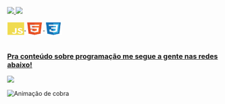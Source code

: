 <div>
  <a href="https://github.com/scarletscs">
  <img height="180em" src="https://github-readme-stats.vercel.app/api?username=scarletscs&show_icons=true&theme=tokyonight&include_all_commits=true&count_private=true"/>
  <img height="180em" src="https://github-readme-stats.vercel.app/api/top-langs/?username=scarletscs&layout=compact&langs_count=6&theme=tokyonight"/>
</div>
<div style="display: inline_block"><br>
  <img align="center" alt="Js" height="30" width="40" src="https://raw.githubusercontent.com/devicons/devicon/master/icons/javascript/javascript-plain.svg ">
  <img align="center" alt="HTML" height="30" width="40" src="https://raw.githubusercontent.com/devicons/devicon/master/icons/html5/html5-original.svg ">
  <img align="center" alt="CSS" height="30" width="40" src="https://raw.githubusercontent.com/devicons/devicon/master/icons/css3/css3-original.svg ">
</div>
 
 <br>
 
  ### Pra conteúdo sobre programação me segue a gente nas redes abaixo!
 
<div>
 
  <a href = "mailto:scarletscs75@gmail.com.com"><img src="https://img.shields.io/badge/-Gmail-%23333?style=for-the-badge&logo=gmail&logoColor=white" alvo ="_blank"></a>
 
 
  ![Animação de cobra](https://github.com/scarletscs/scarletscs/blob/output/github-contribution-grid-snake.svg)

</div>
